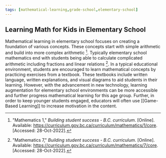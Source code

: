 ```yaml
---
tags: [mathematical-learning,grade-school,elementary-school]
---
```


## Learning Math for Kids in Elementary School

Mathematical learning in elementary school focuses on creating a foundation of various concepts.  These concepts start with simple arithmetic and build into more complex arithmetic [^1].  Typically elementary school mathematics end with students being able to calculate complicated arithmetic including fractions and linear relations [^2].  In a typical educational environment, students are encouraged to learn mathematical concepts by practicing exercises from a textbook.  These textbooks include written language, written explanations, and visual diagrams to aid students in their learning.  However, with the advancement in new technology, learning augmentation for elementary school environments can be more accessible and further progress mathematical learning for this age group.  Further, in order to keep younger students engaged, educators will often use [[Game-Based Learning]] to increase motivation in the content.

[^1]: "Mathematics 1," _Building student success - B.C. curriculum_. \[Online\]. Available: https://curriculum.gov.bc.ca/curriculum/mathematics/1/core. \[Accessed: 28-Oct-2022\].
[^2]: "Mathematics 7," _Building student success - B.C. curriculum_. \[Online\]. Available: https://curriculum.gov.bc.ca/curriculum/mathematics/7/core. \[Accessed: 28-Oct-2022\].